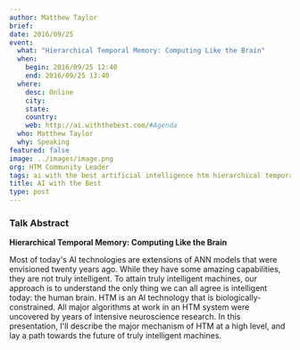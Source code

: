 ```yaml
---
author: Matthew Taylor
brief:
date: 2016/09/25
event:
  what: "Hierarchical Temporal Memory: Computing Like the Brain"
  when:
    begin: 2016/09/25 12:40
    end: 2016/09/25 13:40
  where:
    desc: Online
    city:
    state:
    country:
    web: http://ai.withthebest.com/#Agenda
  who: Matthew Taylor
  why: Speaking
featured: false
image: ../images/image.png
org: HTM Community Leader
tags: ai with the best artificial intelligence htm hierarchical temporal memory computing like the brain
title: AI with the Best
type: post
---
```


### Talk Abstract

**Hierarchical Temporal Memory: Computing Like the Brain**

Most of today's AI technologies are extensions of ANN models that were
envisioned twenty years ago. While they have some amazing capabilities, they are
not truly intelligent. To attain truly intelligent machines, our approach is to
understand the only thing we can all agree is intelligent today: the human
brain. HTM is an AI technology that is biologically-constrained. All major
algorithms at work in an HTM system were uncovered by years of intensive
neuroscience research. In this presentation, I'll describe the major mechanism
of HTM at a high level, and lay a path towards the future of truly intelligent
machines.
